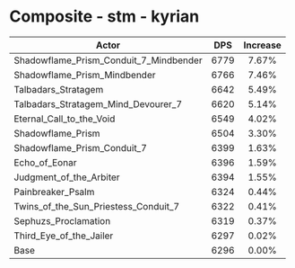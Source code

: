 # Composite - stm - kyrian
| Actor | DPS | Increase |
|---|:---:|:---:|
|Shadowflame_Prism_Conduit_7_Mindbender|6779|7.67%|
|Shadowflame_Prism_Mindbender|6766|7.46%|
|Talbadars_Stratagem|6642|5.49%|
|Talbadars_Stratagem_Mind_Devourer_7|6620|5.14%|
|Eternal_Call_to_the_Void|6549|4.02%|
|Shadowflame_Prism|6504|3.30%|
|Shadowflame_Prism_Conduit_7|6399|1.63%|
|Echo_of_Eonar|6396|1.59%|
|Judgment_of_the_Arbiter|6394|1.55%|
|Painbreaker_Psalm|6324|0.44%|
|Twins_of_the_Sun_Priestess_Conduit_7|6322|0.41%|
|Sephuzs_Proclamation|6319|0.37%|
|Third_Eye_of_the_Jailer|6297|0.02%|
|Base|6296|0.00%|
